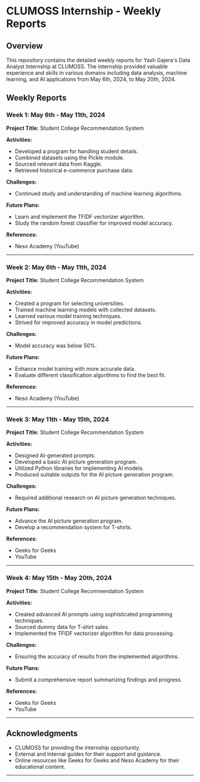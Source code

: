 
# CLUMOSS Internship - Weekly Reports

## Overview
This repository contains the detailed weekly reports for Yash Gajera's Data Analyst Internship at CLUMOSS. The internship provided valuable experience and skills in various domains including data analysis, machine learning, and AI applications from May 6th, 2024, to May 20th, 2024.

## Weekly Reports

### Week 1: May 6th - May 11th, 2024
**Project Title:** Student College Recommendation System

**Activities:**
- Developed a program for handling student details.
- Combined datasets using the Pickle module.
- Sourced relevant data from Kaggle.
- Retrieved historical e-commerce purchase data.

**Challenges:**
- Continued study and understanding of machine learning algorithms.

**Future Plans:**
- Learn and implement the TFIDF vectorizer algorithm.
- Study the random forest classifier for improved model accuracy.

**References:**
- Neso Academy (YouTube)

---

### Week 2: May 6th - May 11th, 2024
**Project Title:** Student College Recommendation System

**Activities:**
- Created a program for selecting universities.
- Trained machine learning models with collected datasets.
- Learned various model training techniques.
- Strived for improved accuracy in model predictions.

**Challenges:**
- Model accuracy was below 50%.

**Future Plans:**
- Enhance model training with more accurate data.
- Evaluate different classification algorithms to find the best fit.

**References:**
- Neso Academy (YouTube)

---

### Week 3: May 11th - May 15th, 2024
**Project Title:** Student College Recommendation System

**Activities:**
- Designed AI-generated prompts.
- Developed a basic AI picture generation program.
- Utilized Python libraries for implementing AI models.
- Produced suitable outputs for the AI picture generation program.

**Challenges:**
- Required additional research on AI picture generation techniques.

**Future Plans:**
- Advance the AI picture generation program.
- Develop a recommendation system for T-shirts.

**References:**
- Geeks for Geeks
- YouTube

---

### Week 4: May 15th - May 20th, 2024
**Project Title:** Student College Recommendation System

**Activities:**
- Created advanced AI prompts using sophisticated programming techniques.
- Sourced dummy data for T-shirt sales.
- Implemented the TFIDF vectorizer algorithm for data processing.

**Challenges:**
- Ensuring the accuracy of results from the implemented algorithms.

**Future Plans:**
- Submit a comprehensive report summarizing findings and progress.

**References:**
- Geeks for Geeks
- YouTube

---
## Acknowledgments
- CLUMOSS for providing the internship opportunity.
- External and Internal guides for their support and guidance.
- Online resources like Geeks for Geeks and Neso Academy for their educational content.

---
